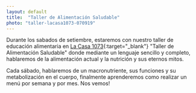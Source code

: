 ```yaml
---
layout: default
title:  "Taller de Alimentación Saludable"
photo: "taller-lacasa1073-070919"
---
```


Durante los sabados de setiembre, estaremos con nuestro taller de educación alimentaria en [La Casa 1073](https://www.facebook.com/lacasa1073/){:target="_blank"} "Taller de Alimentación Saludable" donde mediante un lenguaje sencillo y completo, hablaremos de la alimentación actual y la nutrición y sus eternos mitos. 

Cada sábado, hablaremos de un macronutriente, sus funciones y su metabolización en el cuerpo, finalmente aprenderemos como realizar un menú por semana y por mes. Nos vemos!

